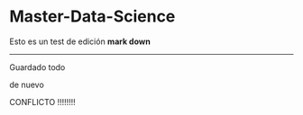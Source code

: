 # Master-Data-Science

Esto es un test de edición **mark down**

------------


Guardado todo

de nuevo

CONFLICTO !!!!!!!!
